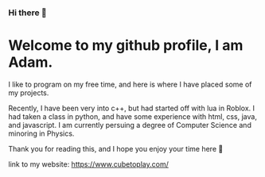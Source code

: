 ### Hi there 👋
# Welcome to my github profile, I am Adam.
I like to program on my free time, and here is where I have placed some of my projects.

Recently, I have been very into c++, but had started off with lua in Roblox. I had taken a class in python, and have some experience with html, css, java, and javascript. I am currently persuing a degree of Computer Science and minoring in Physics.

Thank you for reading this, and I hope you enjoy your time here 👋

link to my website: https://www.cubetoplay.com/
